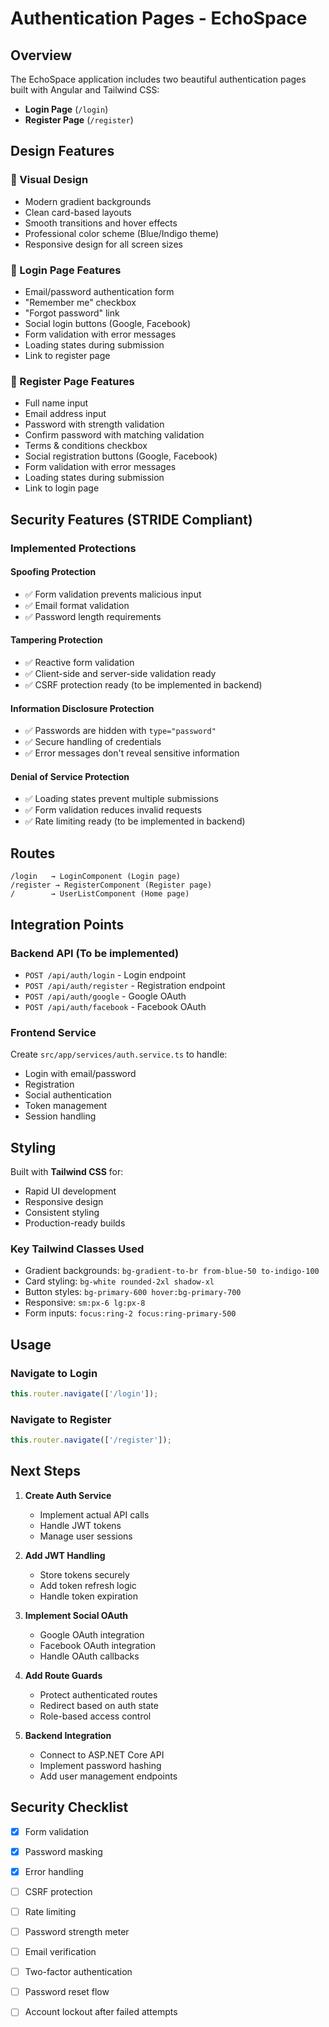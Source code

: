 # Authentication Pages - EchoSpace

## Overview

The EchoSpace application includes two beautiful authentication pages built with Angular and Tailwind CSS:

- **Login Page** (`/login`)
- **Register Page** (`/register`)

## Design Features

### 🎨 Visual Design
- Modern gradient backgrounds
- Clean card-based layouts
- Smooth transitions and hover effects
- Professional color scheme (Blue/Indigo theme)
- Responsive design for all screen sizes

### 🔐 Login Page Features
- Email/password authentication form
- "Remember me" checkbox
- "Forgot password" link
- Social login buttons (Google, Facebook)
- Form validation with error messages
- Loading states during submission
- Link to register page

### 📝 Register Page Features
- Full name input
- Email address input
- Password with strength validation
- Confirm password with matching validation
- Terms & conditions checkbox
- Social registration buttons (Google, Facebook)
- Form validation with error messages
- Loading states during submission
- Link to login page

## Security Features (STRIDE Compliant)

### Implemented Protections

#### Spoofing Protection
- ✅ Form validation prevents malicious input
- ✅ Email format validation
- ✅ Password length requirements

#### Tampering Protection
- ✅ Reactive form validation
- ✅ Client-side and server-side validation ready
- ✅ CSRF protection ready (to be implemented in backend)

#### Information Disclosure Protection
- ✅ Passwords are hidden with `type="password"`
- ✅ Secure handling of credentials
- ✅ Error messages don't reveal sensitive information

#### Denial of Service Protection
- ✅ Loading states prevent multiple submissions
- ✅ Form validation reduces invalid requests
- ✅ Rate limiting ready (to be implemented in backend)

## Routes

```
/login   → LoginComponent (Login page)
/register → RegisterComponent (Register page)
/        → UserListComponent (Home page)
```

## Integration Points

### Backend API (To be implemented)
- `POST /api/auth/login` - Login endpoint
- `POST /api/auth/register` - Registration endpoint
- `POST /api/auth/google` - Google OAuth
- `POST /api/auth/facebook` - Facebook OAuth

### Frontend Service
Create `src/app/services/auth.service.ts` to handle:
- Login with email/password
- Registration
- Social authentication
- Token management
- Session handling

## Styling

Built with **Tailwind CSS** for:
- Rapid UI development
- Responsive design
- Consistent styling
- Production-ready builds

### Key Tailwind Classes Used
- Gradient backgrounds: `bg-gradient-to-br from-blue-50 to-indigo-100`
- Card styling: `bg-white rounded-2xl shadow-xl`
- Button styles: `bg-primary-600 hover:bg-primary-700`
- Responsive: `sm:px-6 lg:px-8`
- Form inputs: `focus:ring-2 focus:ring-primary-500`

## Usage

### Navigate to Login
```typescript
this.router.navigate(['/login']);
```

### Navigate to Register
```typescript
this.router.navigate(['/register']);
```

## Next Steps

1. **Create Auth Service**
   - Implement actual API calls
   - Handle JWT tokens
   - Manage user sessions

2. **Add JWT Handling**
   - Store tokens securely
   - Add token refresh logic
   - Handle token expiration

3. **Implement Social OAuth**
   - Google OAuth integration
   - Facebook OAuth integration
   - Handle OAuth callbacks

4. **Add Route Guards**
   - Protect authenticated routes
   - Redirect based on auth state
   - Role-based access control

5. **Backend Integration**
   - Connect to ASP.NET Core API
   - Implement password hashing
   - Add user management endpoints

## Security Checklist

- [x] Form validation
- [x] Password masking
- [x] Error handling
- [ ] CSRF protection
- [ ] Rate limiting
- [ ] Password strength meter
- [ ] Email verification
- [ ] Two-factor authentication
- [ ] Password reset flow
- [ ] Account lockout after failed attempts

